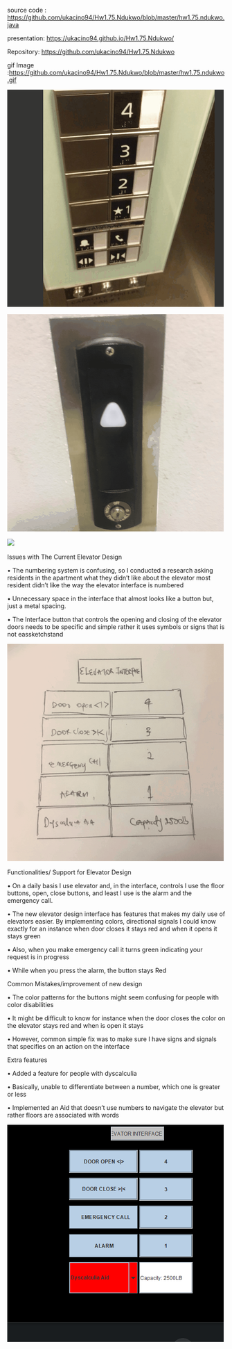source code : https://github.com/ukacino94/Hw1.75.Ndukwo/blob/master/hw1.75.ndukwo.java

presentation:  https://ukacino94.github.io/Hw1.75.Ndukwo/

Repository: https://github.com/ukacino94/Hw1.75.Ndukwo

gif Image :https://github.com/ukacino94/Hw1.75.Ndukwo/blob/master/hw1.75.ndukwo.gif

![](front_interface.gif)

![](outside_interface.gif)

![](Current_interface.gif)

Issues with The Current Elevator Design

•	The numbering system is confusing, so I conducted a research asking residents in the apartment what they didn’t like about the elevator most resident didn’t like the way the elevator interface is numbered

•	Unnecessary space in the interface that almost looks like a button but, just a metal spacing.

•	The Interface button that controls the opening and closing of the elevator doors needs to be specific and simple rather it uses symbols or signs that is not eassketchstand


![](sketch.gif)



Functionalities/ Support for Elevator Design

•	On a daily basis I use elevator and, in the interface, controls I use the floor buttons, open, close buttons, and least I use is the alarm and the emergency call. 

•	The new elevator design interface has features that makes my daily use of elevators easier. By implementing colors, directional signals I could know exactly for an instance when door closes it stays red and when it opens it stays green

•	Also, when you make emergency call it turns green indicating your request is in progress

•	While when you press the alarm, the button stays Red

Common Mistakes/improvement of new design

•	The color patterns for the buttons might seem confusing for people with color disabilities 

•	It might be difficult to know for instance when the door closes the color on the elevator stays red and when is open it stays 

•	However, common simple fix was to make sure I have signs and signals that specifies on an action on the interface 

Extra features 

•	Added a feature for people with dyscalculia

•	Basically, unable to differentiate between a number, which one is greater or less

•	Implemented an Aid that doesn’t use numbers to navigate the elevator but rather floors are associated with words 



![](hw1.75.ndukwo.gif)


